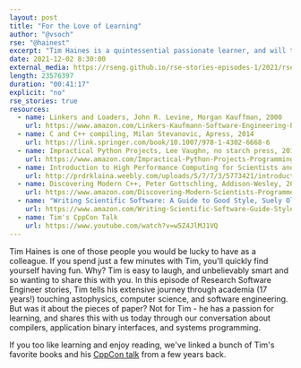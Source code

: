 ```yaml
---
layout: post
title: "For the Love of Learning"
author: "@vsoch"
rse: "@hainest"
excerpt: "Tim Haines is a quintessential passionate learner, and will tell you all about astrophysics, compilers, and systems."
date: 2021-12-02 8:30:00
external_media: https://rseng.github.io/rse-stories-episodes-1/2021/rse-stories-tim-haines-episode-68.mp3
length: 23576397
duration: "00:41:17"
explicit: "no"
rse_stories: true
resources:
  - name: Linkers and Loaders, John R. Levine, Morgan Kauffman, 2000
    url: https://www.amazon.com/Linkers-Kaufmann-Software-Engineering-Programming/dp/1558604960
  - name: C and C++ compiling, Milan Stevanovic, Apress, 2014
    url: https://link.springer.com/book/10.1007/978-1-4302-6668-6
  - name: Impractical Python Projects, Lee Vaughn, no starch press, 2019
    url: https://www.amazon.com/Impractical-Python-Projects-Programming-Activities-ebook/dp/B077WZ43P2
  - name: Introduction to High Performance Computing for Scientists and Engineers, George Hager and Gerhard Wellein, CRC Press, 2011
    url: http://prdrklaina.weebly.com/uploads/5/7/7/3/5773421/introduction_to_high_performance_computing_for_scientists_and_engineers.pdf
  - name: Discovering Modern C++, Peter Gottschling, Addison-Wesley, 2016
    url: https://www.amazon.com/Discovering-Modern-Scientists-Programmers-Depth/dp/0134383583
  - name: "Writing Scientific Software: A Guide to Good Style, Suely Oliveira and David Stewart, Cambridge University Press, 2006"
    url: https://www.amazon.com/Writing-Scientific-Software-Guide-Style/dp/0521675952
  - name: Tim's CppCon Talk
    url: https://www.youtube.com/watch?v=w5Z4JlMJ1VQ
--- 
```


Tim Haines is one of those people you would be lucky to have as a colleague.
If you spend just a few minutes with Tim, you'll quickly find yourself having fun. Why? Tim is 
easy to laugh, and unbelievably smart and so wanting to share this with you.
In this episode of Research Software Engineer stories, Tim tells his extensive journey
through academia (17 years!) touching astophysics, computer science, and software engineering.
But was it about the pieces of paper? Not for Tim - he has a passion for learning,
and shares this with us today through our conversation about compilers, application binary
interfaces, and systems programming.

If you too like learning and enjoy reading, we've linked a bunch of Tim's favorite books
and his [CppCon talk](https://www.youtube.com/watch?v=w5Z4JlMJ1VQ) from a few years back. 


